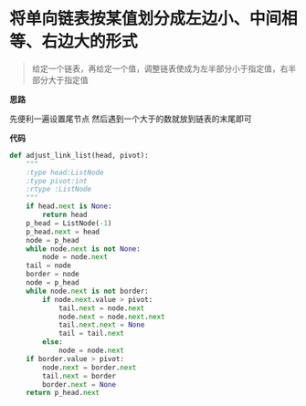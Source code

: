 # 将单向链表按某值划分成左边小、中间相等、右边大的形式
> 给定一个链表，再给定一个值，调整链表使成为左半部分小于指定值，右半部分大于指定值

**思路**

先便利一遍设置尾节点
然后遇到一个大于的数就放到链表的末尾即可

**代码**

```python
def adjust_link_list(head, pivot):
    """
    :type head:ListNode
    :type pivot:int
    :rtype :ListNode
    """
    if head.next is None:
        return head
    p_head = ListNode(-1)
    p_head.next = head
    node = p_head
    while node.next is not None:
        node = node.next
    tail = node
    border = node
    node = p_head
    while node.next is not border:
        if node.next.value > pivot:
            tail.next = node.next
            node.next = node.next.next
            tail.next.next = None
            tail = tail.next
        else:
            node = node.next
    if border.value > pivot:
        node.next = border.next
        tail.next = border
        border.next = None
    return p_head.next
```

